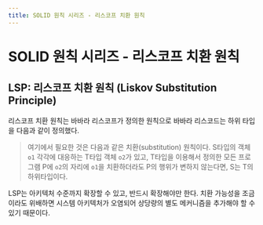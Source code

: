 ```yaml
---
title: SOLID 원칙 시리즈 - 리스코프 치환 원칙
---
```

# SOLID 원칙 시리즈 - 리스코프 치환 원칙

## LSP: 리스코프 치환 원칙 (Liskov Substitution Principle)
리스코프 치환 원칙는 바바라 리스코프가 정의한 원칙으로 바바라 리스코드는 하위 타입을 다음과 같이 정의했다.

> 여기에서 필요한 것은 다음과 같은 치환(substitution) 원칙이다. S타입의 객체 `o1` 각각에 대응하는 T타입 객체 `o2`가 있고, T타입을 이용해서 정의한 모든 프로그램 P에 `o2`의 자리에 `o1`을 치환하더라도 P의 행위가 변하지 않는다면, S는 T의 하위타입이다.

LSP는 아키텍처 수준까지 확장할 수 있고, 반드시 확장해야만 한다. 치환 가능성을 조금이라도 위배하면 시스템 아키텍처가 오염되어 상당량의 별도 메커니즘을 추가해야 할 수 있기 때문이다.